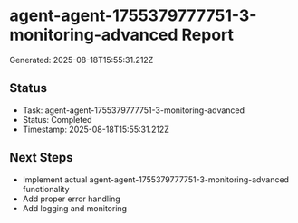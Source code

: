 # agent-agent-1755379777751-3-monitoring-advanced Report

Generated: 2025-08-18T15:55:31.212Z

## Status
- Task: agent-agent-1755379777751-3-monitoring-advanced
- Status: Completed
- Timestamp: 2025-08-18T15:55:31.212Z

## Next Steps
- Implement actual agent-agent-1755379777751-3-monitoring-advanced functionality
- Add proper error handling
- Add logging and monitoring
